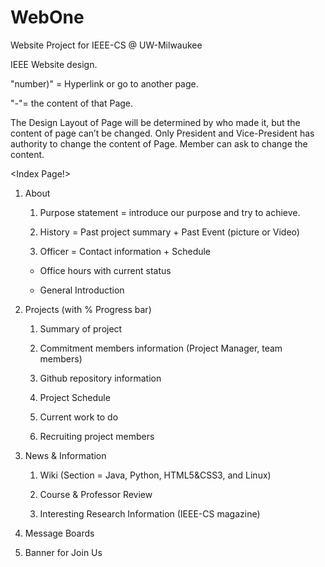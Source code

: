 WebOne
======

Website Project for IEEE-CS @ UW-Milwaukee


IEEE Website design.

"number)" = Hyperlink or go to another page.

"-"= the content of that Page.

The Design Layout of Page will be determined by who made it, but the content of page can’t be changed. Only President and Vice-President has authority to change the content of Page. Member can ask to change the content.

<Index Page!>

1. About

	1) Purpose statement = introduce our purpose and try to achieve.
	
	2) History = Past project summary + Past Event (picture or Video)
	
	3) Officer = Contact information + Schedule
	
   	 - Office hours with current status
   	 
   	 - General Introduction
   	 
2. <nameOfProject> Projects (with % Progress bar)

	1) Summary of project
	
	2) Commitment members information (Project Manager, team members)
	
	3) Github repository information
	
	4) Project Schedule
	
	5) Current work to do
	
	6) Recruiting project members
	
3. News & Information

	1) <Section> Wiki (Section = Java, Python, HTML5&CSS3, and Linux)
	
	2) Course & Professor Review
	
	3) Interesting Research Information (IEEE-CS magazine)
	
4. Message Boards

5. Banner for Join Us
